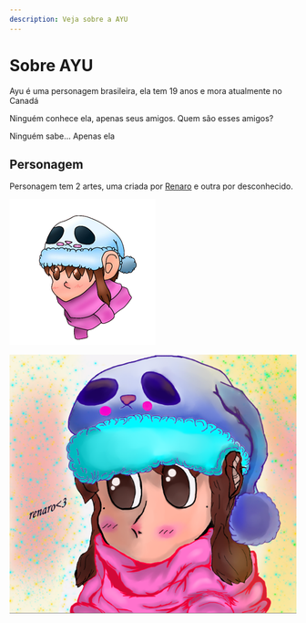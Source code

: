 ```yaml
---
description: Veja sobre a AYU
---
```


# Sobre AYU

Ayu é uma personagem brasileira, ela tem 19 anos e mora atualmente no Canadá

​Ninguém conhece ela, apenas seus amigos. Quem são esses amigos?

Ninguém sabe... Apenas ela



## Personagem

Personagem tem 2 artes, uma criada por [Renaro](https://twitter.com/MSogek?t=_334t0CevWE33MdkaehqrA&s=09) e outra por desconhecido.

![Criada por desconhecido](.gitbook/assets/381e231b632c742d9033e3138ec0eb49-removebg-preview.png)

![Criada por renaro](.gitbook/assets/unknown-25.png)
